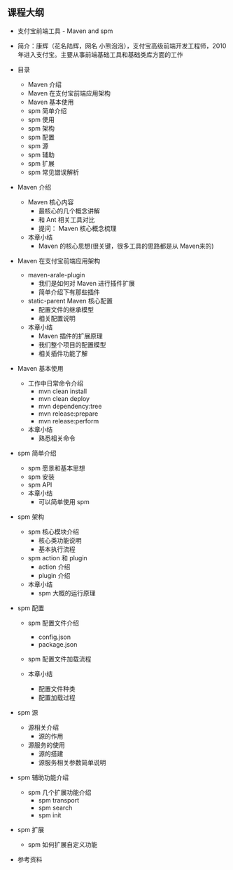 ## 课程大纲

* 支付宝前端工具 - Maven and spm
* 简介：康辉（花名陆辉，网名 小熊泡泡），支付宝高级前端开发工程师，2010年进入支付宝。主要从事前端基础工具和基础类库方面的工作

* 目录
	* Maven 介绍
	* Maven 在支付宝前端应用架构
	* Maven 基本使用 
	* spm 简单介绍
	* spm 使用
	* spm 架构
	* spm 配置
    * spm 源
    * spm 辅助
	* spm 扩展
	* spm 常见错误解析
* Maven 介绍
	* Maven 核心内容
		* 最核心的几个概念讲解
		* 和 Ant 相关工具对比
		* 提问： Maven 核心概念梳理
	* 本章小结
		* Maven 的核心思想(很关键，很多工具的思路都是从 Maven来的)
* Maven 在支付宝前端应用架构
    * maven-arale-plugin
        * 我们是如何对 Maven 进行插件扩展
        * 简单介绍下有那些插件
    * static-parent Maven 核心配置
        * 配置文件的继承模型
        * 相关配置说明
    * 本章小结
        * Maven 插件的扩展原理
        * 我们整个项目的配置模型
        * 相关插件功能了解
* Maven 基本使用
    * 工作中日常命令介绍
        * mvn clean install
        * mvn clean deploy
        * mvn dependency:tree
        * mvn release:prepare
        * mvn release:perform
    * 本章小结
        * 熟悉相关命令
* spm 简单介绍
    * spm 愿景和基本思想
    * spm 安装
    * spm API
    * 本章小结
       * 可以简单使用 spm
* spm 架构
    * spm 核心模块介绍
        * 核心类功能说明
        * 基本执行流程
    * spm action 和 plugin
        * action 介绍
        * plugin 介绍
    * 本章小结
        * spm 大概的运行原理
* spm 配置
    * spm 配置文件介绍
        * config.json
        * package.json
    * spm 配置文件加载流程
        
    * 本章小结
        * 配置文件种类
        * 配置加载过程
* spm 源
    * 源相关介绍
        * 源的作用
    * 源服务的使用
        * 源的搭建
        * 源服务相关参数简单说明
* spm 辅助功能介绍 
    * spm 几个扩展功能介绍
        * spm transport
        * spm search
        * spm init

* spm 扩展
    * spm 如何扩展自定义功能 

* 参考资料
